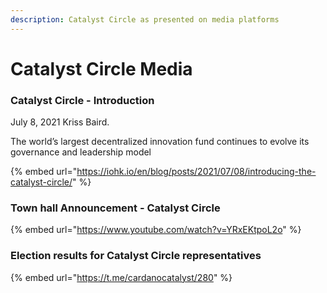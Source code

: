 ```yaml
---
description: Catalyst Circle as presented on media platforms
---
```


# Catalyst Circle Media

### Catalyst Circle - Introduction

July 8, 2021 Kriss Baird.

The world’s largest decentralized innovation fund continues to evolve its governance and leadership model

{% embed url="https://iohk.io/en/blog/posts/2021/07/08/introducing-the-catalyst-circle/" %}

### Town hall Announcement - Catalyst Circle

{% embed url="https://www.youtube.com/watch?v=YRxEKtpoL2o" %}

### Election results for Catalyst Circle representatives

{% embed url="https://t.me/cardanocatalyst/280" %}



